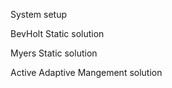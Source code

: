 <!--roptions dev="png", fig.width=7, fig.height=5, fig.path='ex-out-', tidy=FALSE, warning=FALSE, comment=NA, message=FALSE, cache=FALSE-->

<!--begin.rcode echo=FALSE 
render_gfm()
opts_knit$set(upload = TRUE)
## use flickr to upload with these options
require(socialR)
options(flickrOptions=list(
  description="https://github.com/cboettig/pdg_control/blob/master/inst/examples/",
  tags="stochpop, pdg_control"))
opts_knit$set(upload.fun = flickr.url)
end.rcode-->

System setup 
<!--begin.rcode pars
require(pdgControl)
T <- 15
xT <- 0
reward <- 0
z_g <- function() rlnorm(1,  0, sigma_g) 
profit <- profit_harvest(price = 10, c0 = 1) 
delta <- 0.05
sigma_g = 0.05
m_pars <- c(1.5, 5)
K <-  .5 * (m_pars[1] * m_pars[2] + sqrt((m_pars[1] * m_pars[2]) ^ 2 - 4 * m_pars[2])) 
pars <- c(1.5, (1.5-1)/K)
p_grid = seq(0.01,.99, length=5) 
x_grid = seq(.01,K,length=15) 
h_grid <- seq(0, K, length=11)
end.rcode-->

BevHolt Static solution
<!--begin.rcode static2
sdp <- determine_SDP_matrix(BevHolt, pars, x_grid, h_grid, sigma_g)
static <- find_dp_optim(sdp, x_grid, h_grid, T, xT=0, profit, delta, reward)
static_sim <- ForwardSimulate(BevHolt, pars, x_grid, h_grid, 
                              K, static$D, z_g)
static$D
static_sim
end.rcode-->


Myers Static solution
<!--begin.rcode static
sdp <- determine_SDP_matrix(Myers, c(m_pars[1], 2, m_pars[2]), x_grid, h_grid, sigma_g)
static <- find_dp_optim(sdp, x_grid, h_grid, T, xT=0, profit, delta, reward)
static_sim <- ForwardSimulate(Myers,  c(m_pars[1], 2, m_pars[2]), x_grid, h_grid, 
                              K, static$D, z_g)
static$D
static_sim
end.rcode-->



Active Adaptive Mangement solution
<!--begin.rcode active
bevholt <- function(x, h, p) max(p[1] * (x - h) / (1 - p[2] * (x - h)), 0)
myers  <- function(x, h, p) max(p[1] * (x - h) ^ 2 / (1 + (x - h) ^ 2 / p[2]), 0)
f1 <- setmodel(myers, m_pars)
f2 <- setmodel(bevholt, pars)

M <- model_uncertainty(f1, f2, x_grid, p_grid, h_grid)
active <- dp_optim(M, x_grid, h_grid, T, xT=0, profit, delta, reward, p_grid=p_grid) 
end.rcode-->


<!--begin.rcode activeplots
sims <- lapply(1:100, function(i){
  active_adaptive_simulate(Myers, c(m_pars[1], 2, m_pars[2]), x_grid, h_grid, p_grid, 
                                K, p_grid[1], active$D,
                                z_g, update_belief(f1,f2))
})
require(reshape2)
dat <- melt(sims, id=names(sims[[1]])) 
names(dat)[7] <- "reps"
require(ggplot2)
ggplot(subset(dat,reps==1)) +
  geom_line(aes(time, fishstock)) +
  geom_line(aes(time, harvest), col="darkgreen") +  
  geom_line(aes(time, belief), col="darkred")

ggplot(dat) + geom_line(aes(time, fishstock, group = reps), alpha = 0.2)
ggplot(dat) + geom_line(aes(time, belief, group = reps), alpha = 0.2)
end.rcode-->


